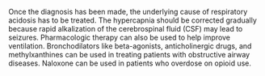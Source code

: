 Once the diagnosis has been made, the underlying cause of respiratory acidosis has to be treated. The hypercapnia should be corrected gradually because rapid alkalization of the cerebrospinal fluid (CSF) may lead to seizures. Pharmacologic therapy can also be used to help improve ventilation. Bronchodilators like beta-agonists, anticholinergic drugs, and methylxanthines can be used in treating patients with obstructive airway diseases. Naloxone can be used in patients who overdose on opioid use.